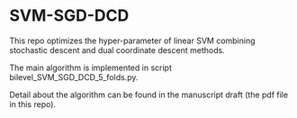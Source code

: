 # SVM-SGD-DCD
This repo optimizes the hyper-parameter of linear SVM combining stochastic descent and dual coordinate descent methods.

The main algorithm is implemented in script bilevel_SVM_SGD_DCD_5_folds.py.

Detail about the algorithm can be found in the manuscript draft (the pdf file in this repo).

